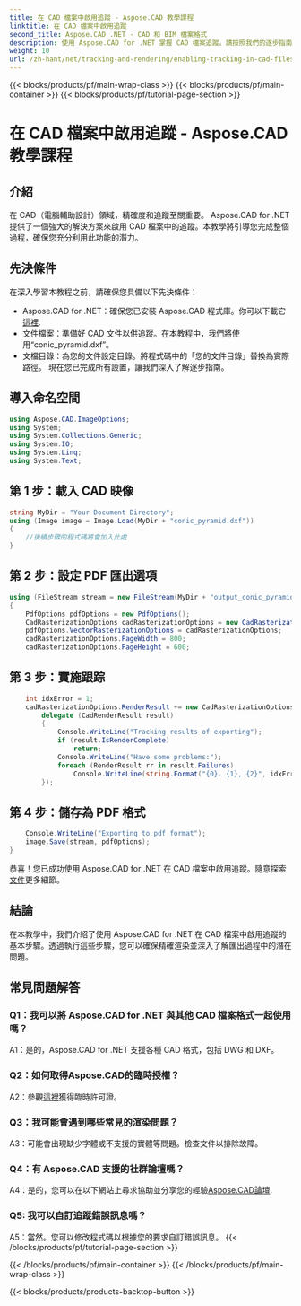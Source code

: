 ```yaml
---
title: 在 CAD 檔案中啟用追蹤 - Aspose.CAD 教學課程
linktitle: 在 CAD 檔案中啟用追蹤
second_title: Aspose.CAD .NET - CAD 和 BIM 檔案格式
description: 使用 Aspose.CAD for .NET 掌握 CAD 檔案追蹤。請按照我們的逐步指南進行精確渲染和錯誤追蹤。現在下載！
weight: 10
url: /zh-hant/net/tracking-and-rendering/enabling-tracking-in-cad-files/
---
```


{{< blocks/products/pf/main-wrap-class >}}
{{< blocks/products/pf/main-container >}}
{{< blocks/products/pf/tutorial-page-section >}}

# 在 CAD 檔案中啟用追蹤 - Aspose.CAD 教學課程

## 介紹

在 CAD（電腦輔助設計）領域，精確度和追蹤至關重要。 Aspose.CAD for .NET 提供了一個強大的解決方案來啟用 CAD 檔案中的追蹤。本教學將引導您完成整個過程，確保您充分利用此功能的潛力。

## 先決條件

在深入學習本教程之前，請確保您具備以下先決條件：
-  Aspose.CAD for .NET：確保您已安裝 Aspose.CAD 程式庫。你可以下載它[這裡](https://releases.aspose.com/cad/net/).
- 文件檔案：準備好 CAD 文件以供追蹤。在本教程中，我們將使用“conic_pyramid.dxf”。
- 文檔目錄：為您的文件設定目錄。將程式碼中的「您的文件目錄」替換為實際路徑。
現在您已完成所有設置，讓我們深入了解逐步指南。

## 導入命名空間

```csharp
using Aspose.CAD.ImageOptions;
using System;
using System.Collections.Generic;
using System.IO;
using System.Linq;
using System.Text;
```

## 第 1 步：載入 CAD 映像

```csharp
string MyDir = "Your Document Directory";
using (Image image = Image.Load(MyDir + "conic_pyramid.dxf"))
{
    //後續步驟的程式碼將會加入此處
}
```

## 第 2 步：設定 PDF 匯出選項

```csharp
using (FileStream stream = new FileStream(MyDir + "output_conic_pyramid.pdf", FileMode.Create))
{
    PdfOptions pdfOptions = new PdfOptions();
    CadRasterizationOptions cadRasterizationOptions = new CadRasterizationOptions();
    pdfOptions.VectorRasterizationOptions = cadRasterizationOptions;
    cadRasterizationOptions.PageWidth = 800;
    cadRasterizationOptions.PageHeight = 600;
```

## 第 3 步：實施跟踪

```csharp
    int idxError = 1;
    cadRasterizationOptions.RenderResult += new CadRasterizationOptions.CadRenderHandler(
        delegate (CadRenderResult result)
        {
            Console.WriteLine("Tracking results of exporting");
            if (result.IsRenderComplete)
                return;
            Console.WriteLine("Have some problems:");
            foreach (RenderResult rr in result.Failures)
                Console.WriteLine(string.Format("{0}. {1}, {2}", idxError++, rr.RenderCode.ToString(), rr.Message));
        });
```

## 第 4 步：儲存為 PDF 格式

```csharp
    Console.WriteLine("Exporting to pdf format");
    image.Save(stream, pdfOptions);
}
```

恭喜！您已成功使用 Aspose.CAD for .NET 在 CAD 檔案中啟用追蹤。隨意探索[文件](https://reference.aspose.com/cad/net/)更多細節。

## 結論

在本教學中，我們介紹了使用 Aspose.CAD for .NET 在 CAD 檔案中啟用追蹤的基本步驟。透過執行這些步驟，您可以確保精確渲染並深入了解匯出過程中的潛在問題。

## 常見問題解答

### Q1：我可以將 Aspose.CAD for .NET 與其他 CAD 檔案格式一起使用嗎？

A1：是的，Aspose.CAD for .NET 支援各種 CAD 格式，包括 DWG 和 DXF。

### Q2：如何取得Aspose.CAD的臨時授權？

 A2：參觀[這裡](https://purchase.aspose.com/temporary-license/)獲得臨時許可證。

### Q3：我可能會遇到哪些常見的渲染問題？

A3：可能會出現缺少字體或不支援的實體等問題。檢查文件以排除故障。

### Q4：有 Aspose.CAD 支援的社群論壇嗎？

 A4：是的，您可以在以下網站上尋求協助並分享您的經驗[Aspose.CAD論壇](https://forum.aspose.com/c/cad/19).

### Q5: 我可以自訂追蹤錯誤訊息嗎？

A5：當然。您可以修改程式碼以根據您的要求自訂錯誤訊息。
{{< /blocks/products/pf/tutorial-page-section >}}

{{< /blocks/products/pf/main-container >}}
{{< /blocks/products/pf/main-wrap-class >}}

{{< blocks/products/products-backtop-button >}}
